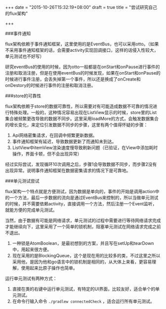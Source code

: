 +++
date = "2015-10-26T15:32:19+08:00"
draft = true
title = "尝试研究自己的flux架构"

+++



###事件通知

flux架构依赖于事件通知框架，这里使用的是EventBus，也可以采用otto。（如果不采用事件通知框架的话，会需要activity实现回调接口，这样的话侵入性较大，单元测试也不好写）

研究eventBus的使用的时候，因为otto一般都是在onStart和onPause进行事件的注册和取消注册，但是在使用eventBus的时候发现，如果在onStart和onPause的时候进行事件注册，会丢失掉第一个事件，所以还是换成了onCreate和onDestory的时候进行事件的注册和取消注册。

###store的可靠性

flux架构依赖于store的数据可靠性，所以需要对有可能造成数据不可靠的情况进行特殊处理。一般的，这种情况容易出现在ListView显示的时候，store里的List集合被频繁更改导致的数据不同步。这里采用loadMore的方式，会触发数据集合的增长变化，来定位引发数据不同步的步骤，这里有两个值得怀疑的步骤：

 1. Api网络密集请求，在回调中频繁更新数据。
 2. 事件通知框架有延迟，导致数据更新了而通知未到达。
 3. ListView中itemView渲染速度慢导致刷新问题（已验证，在View中添加耗时操作，界面卡顿，但不会出现异常）

经过实际尝试，发现循环10次调用之后，步骤1会导致数据不同步，而步骤2没有出现异常。说明事件通知框架在数据密集请求的情况下是可靠地。


###单元测试尝试

flux架构一个特点就是方便测试，因为数据是单向的，事件的开始是调用action中的一个方法，最后一步数据的流向是通过EventBus来控制的，所以当做单元测试的时候，并不需要依赖activity，直接调用一个方法，然后注册一个Event监听，就能方便的完成单元测试。

当然，由于数据有可能是网络请求，单元测试的过程中需要进行等待网络请求完成才能继续向下，这里采用了一个简单的锁机制，阻塞单元测试在网络请求完成之前不退出。

1. 一种锁是AtomBoolean，是最初想到的方案，并且写在setUp和tearDown中，用起来很方便。
2. 现在采用的是BlockingQueue，这个是现在用的比较多的类，不过这里之所以采用他，是因为他和go语言中的锁机制是相同的，从大体上来看，更容易理解，使用起来比原子操作也简单。

运行单元测试有两种方式：

1. 直接在类的右键中运行单元测试，有特定的UI界面，比较友好，适合单个的单元测试。
2. 在命令行输入命令 ``` ./gradlew connectedCheck ``` ，适合运行所有单元测试。



